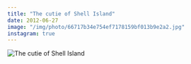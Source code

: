 ```yaml
---
title: "The cutie of Shell Island"
date: 2012-06-27
image: "/img/photo/66717b34e754ef7178159bf013b9e2a2.jpg"
instagram: true
---
```


![The cutie of Shell Island](/img/photo/66717b34e754ef7178159bf013b9e2a2.jpg)
